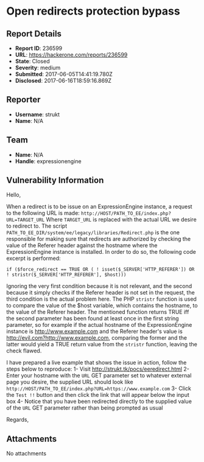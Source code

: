 # Open redirects protection bypass

## Report Details
- **Report ID**: 236599
- **URL**: https://hackerone.com/reports/236599
- **State**: Closed
- **Severity**: medium
- **Submitted**: 2017-06-05T14:41:19.780Z
- **Disclosed**: 2017-06-16T18:59:16.869Z

## Reporter
- **Username**: strukt
- **Name**: N/A

## Team
- **Name**: N/A
- **Handle**: expressionengine

## Vulnerability Information
Hello,

When a redirect is to be issue on an ExpressionEngine instance, a request to the following URL is made:
`http://HOST/PATH_TO_EE/index.php?URL=TARGET_URL`
Where `TARGET_URL` is replaced with the actual URL we desire to redirect to. The script `PATH_TO_EE_DIR/system/ee/legacy/libraries/Redirect.php` is the one responsible for making sure that redirects are authorized by checking the value of the Referer header against the hostname where the ExpressionEngine instance is installed. In order to do so, the following code excerpt is performed:

`if ($force_redirect == TRUE OR ( ! isset($_SERVER['HTTP_REFERER']) OR ! stristr($_SERVER['HTTP_REFERER'], $host)))`

Ignoring the very first condition because it is not relevant, and the second because it simply checks if the Referer header is not set in the request, the third condition is the actual problem here. The PHP `stristr` function is used to compare the value of the $host variable, which contains the hostname, to the value of the Referer header. The mentioned function returns TRUE iff the second parameter has been found at least once in the first string parameter, so for example if the actual hostname of the ExpressionEngine instance is http://www.example.com and the Referer header's value is http://evil.com?http://www.example.com, comparing the former and the latter would yield a TRUE return value from the `stristr` function, leaving the check flawed.

I have prepared a live example that shows the issue in action, follow the steps below to reproduce:
1- Visit http://strukt.tk/pocs/eeredirect.html
2- Enter your hostname with the `URL` GET parameter set to whatever external page you desire, the supplied URL should look like `http://HOST/PATH_TO_EE/index.php?URL=https://www.example.com`
3- Click the `Test !!` button and then click the link that will appear below the input box
4- Notice that you have been redirected directly to the supplied value of the `URL` GET parameter rather than being prompted as usual

Regards,

## Attachments
No attachments
